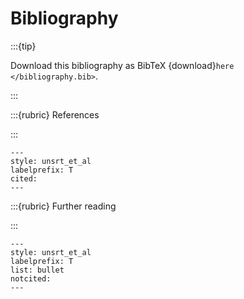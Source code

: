 <!-- cspell:ignore labelprefix -->

# Bibliography

:::{tip}

Download this bibliography as BibTeX {download}`here </bibliography.bib>`.

:::

:::{rubric} References

:::

```{bibliography} /bibliography.bib
---
style: unsrt_et_al
labelprefix: T
cited:
---
```

:::{rubric} Further reading

:::

```{bibliography} /bibliography.bib
---
style: unsrt_et_al
labelprefix: T
list: bullet
notcited:
---
```
